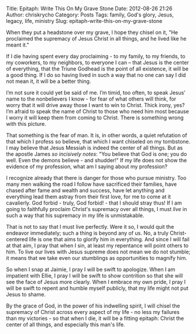 Title: Epitaph: Write This On My Grave Stone
Date: 2012-08-26 21:26
Author: chriskrycho
Category: Posts
Tags: family, God's glory, Jesus, legacy, life, ministry
Slug: epitaph-write-this-on-my-grave-stone

When they put a headstone over my grave, I hope they chisel on it, "He
proclaimed the supremacy of Jesus Christ in all things, and he lived
like he meant it."

If I die having spent every day proclaiming - to my family, to my
friends, to my coworkers, to my neighbors, to everyone I can – that
Jesus is the center of everything, that the Triune Godhead is the point
of all existence, it will be a good thing. If I do so having lived in
such a way that no one can say I did not mean it, it will be a better
thing.<!--more-->

I’m not sure it could yet be said of me. I’m timid, too often, to speak
Jesus' name to the nonbelievers I know - for fear of what others will
think, for worry that it will drive away those I want to win to Christ.
Thick irony, yes? I’m afraid to speak the name of Christ to those who
need him most because I worry it will keep them from coming to Christ.
There is something wrong with this picture.

That something is the fear of man. It is, in other words, a quiet
refutation of that which I profess so believe, that which I want
chiseled on my tombstone. I may believe that Jesus Messiah is indeed the
center of all things. But as the apostle James
<cite class="bibleref" title="James 2:19">so incisively notes</cite>:
"You believe that God is one; you do well. Even the demons believe - and
shudder!" If my life does not show the evidence of my profession, what
am I saying about my profession?

I recognize already that there is danger for those who pursue ministry.
Too many men walking the road I follow have sacrificed their families,
have chased after fame and wealth and success, have let anything and
everything lead them astray from their first love, for me to come at it
cavalierly. God forbid - truly, God forbid! - that I should stray thus!
If I am going to faithfully proclaim Christ's supremacy over all things,
I must *live* in such a way that his supremacy in my life is
unmistakable.

That is not to say that I must live perfectly. Were it so, I would quit
the endeavor immediately; such a thing is beyond any of us. No, a truly
Christ-centered life is one that aims to glorify him in everything. And
since I will fail at that aim, I pray that when I sin, at least my
repentance will point others to him. To live our lives with Jesus
supreme does not mean we do not stumble; it means that we take even our
stumblings as opportunities to magnify him.

So when I snap at Jaimie, I pray I will be swift to apologize. When I am
impatient with Ellie, I pray I will be swift to show contrition so that
she will see the face of Jesus more clearly. When I embrace my own
pride, I pray I will be swift to repent and humble myself publicly, that
my life might not put Jesus to shame.

By the grace of God, in the power of his indwelling spirit, I will
chisel the supremacy of Christ across every aspect of my life - no less
my failures than my victories - so that when I die, it will be a fitting
epitaph: Christ the center of all things, and especially this man's
life.
